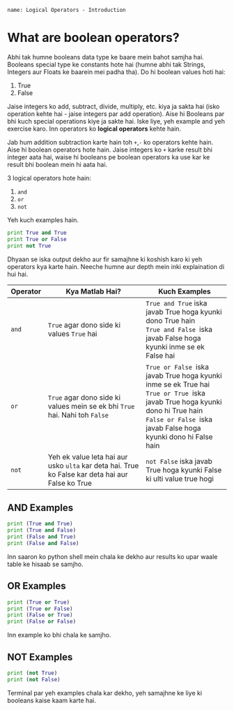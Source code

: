 ```ngMeta
name: Logical Operators - Introduction
```

# What are boolean operators?

Abhi tak humne booleans data type ke baare mein bahot samjha hai. Booleans special type ke constants hote hai (humne abhi tak Strings, Integers aur Floats ke baarein mei padha tha). Do hi boolean values hoti hai:

1. True
2. False

Jaise integers ko add, subtract, divide, multiply, etc. kiya ja sakta hai (isko operation kehte hai - jaise integers par add operation). Aise hi Booleans par bhi kuch special operations kiye ja sakte hai. Iske liye, yeh example and yeh exercise karo. Inn operators ko **logical operators** kehte hain.

Jab hum addition subtraction karte hain toh `+`,`-` ko operators kehte hain. Aise hi boolean operators hote hain. Jaise integers ko `+` karke result bhi integer aata hai, waise hi booleans pe boolean operators ka use kar ke result bhi boolean mein hi aata hai.

3 logical operators hote hain:

1. `and`
2. `or`
3. `not`

Yeh kuch examples hain.

```python
print True and True
print True or False
print not True
```

Dhyaan se iska output dekho aur fir samajhne ki koshish karo ki yeh operators kya karte hain. Neeche humne aur depth mein inki explaination di hui hai.

| Operator | Kya Matlab Hai?                                                                                | Kuch Examples                                                                                                                                                                                           |
|----------|------------------------------------------------------------------------------------------------|---------------------------------------------------------------------------------------------------------------------------------------------------------------------------------------------------------|
| `and`    | `True` agar dono side ki values `True` hai                                                         | `True and True` iska javab True hoga kyunki dono True hain <br> `True and False `iska javab False hoga kyunki inme se ek False hai                                                                      |
| `or`     | `True` agar dono side ki values mein se ek bhi `True` hai. Nahi toh `False`                                      | `True or False `iska javab True hoga kyunki inme se ek True hai <br> `True or True `iska javab True hoga kyunki dono hi True hain <br> `False or False `iska javab False hoga kyunki dono hi False hain |
| `not`    | Yeh ek value leta hai aur usko `ulta` kar deta hai. True ko False kar deta hai aur False ko True | `not False` iska javab True hoga kyunki False ki ulti value true hogi                                                                                                                                   |


## AND Examples

```python
print (True and True)
print (True and False)
print (False and True)
print (False and False)
```

Inn saaron ko python shell mein chala ke dekho aur results ko upar waale table ke hisaab se samjho.

## OR Examples

```python
print (True or True)
print (True or False)
print (False or True)
print (False or False)
```

Inn example ko bhi chala ke samjho.

## NOT Examples

```python
print (not True)
print (not False)
```

Terminal par yeh examples chala kar dekho, yeh samajhne ke liye ki booleans kaise kaam karte hai.